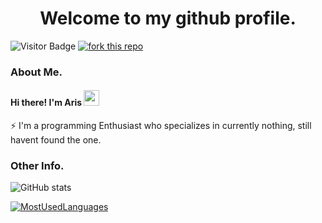 <h1 align="center">Welcome to my github profile.</h1>

![Visitor Badge](https://visitor-badge.laobi.icu/badge?page_id=antare74)
[![fork this repo](http://githubbadges.com/fork.svg?user=ddavison&repo=github-badges)](http://github.com/ddavison/github-badges/fork)

### About Me.
#### Hi there! I'm Aris <img src="https://media.giphy.com/media/hvRJCLFzcasrR4ia7z/giphy.gif" width="25px" height="25px">
⚡ I'm a programming Enthusiast who specializes in currently nothing, still havent found the one.

### Other Info. 
![GitHub stats](https://github-readme-stats.vercel.app/api?username=Antare74)

[![MostUsedLanguages](https://github-readme-stats.vercel.app/api/top-langs/?username=mystique09&layout=compact&langs_count=20)](https://github.com/antare74/antare74)
